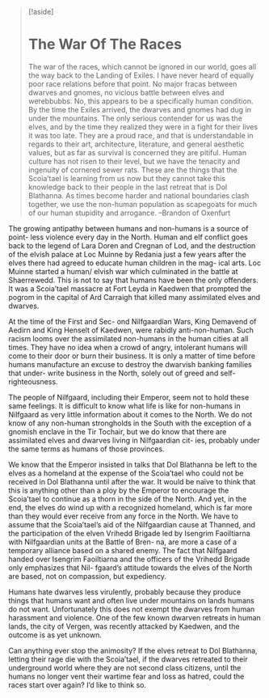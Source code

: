 >[!aside]
># The War Of The Races
>The war of the races, which cannot be ignored in our world, goes all the way back to the Landing of Exiles. I have never heard of equally poor race relations before that point. No major fracas between dwarves and gnomes, no vicious battle between elves and werebbubbs. No, this appears to be a specifically human condition. By the time the Exiles arrived, the dwarves and gnomes had dug in under the mountains. The only serious contender for us was the elves, and by the time they realized they were in a fight for their lives it was too late. They are a proud race, and that is understandable in regards to their art, architecture, literature, and general aesthetic values, but as far as survival is concerned they are pitiful. Human culture has not risen to their level, but we have the tenacity and ingenuity of cornered sewer rats. These are the things that the Scoia’tael is learning from us now but they cannot take this knowledge back to their people in the last retreat that is Dol Blathanna. As times become harder and national boundaries clash together, we use the non-human population as scapegoats for much of our human stupidity and arrogance.
>–Brandon of Oxenfurt

The growing antipathy between humans and non-humans is a source of point- less violence every day in the North. Human and elf conflict goes back to the legend of Lara Doren and Cregnan of Lod, and the destruction of the elvish palace at Loc Muinne by Redania just a few years after the elves there had agreed to educate human children in the mag- ical arts. Loc Muinne started a human/ elvish war which culminated in the battle at Shaerrewedd. This is not to say that humans have been the only offenders. It was a Scoia’tael massacre at Fort Leyda in Kaedwen that prompted the pogrom in the capital of Ard Carraigh that killed many assimilated elves and dwarves.

At the time of the First and Sec- ond Nilfgaardian Wars, King Demavend of Aedirn and King Henselt of Kaedwen, were rabidly anti-non-human. Such racism looms over the assimilated non-humans in the human cities at all times. They have no idea when a crowd of angry, intolerant humans will come to their door or burn their business. It is only a matter of time before humans manufacture an excuse to destroy the dwarvish banking families that under- write business in the North, solely out of greed and self-righteousness.

The people of Nilfgaard, including their Emperor, seem not to hold these same feelings. It is difficult to know what life is like for non-humans in Nilfgaard as very little information about it comes to the North. We do not know of any non-human strongholds in the South with the exception of a gnomish enclave in the Tir Tochair, but we do know that there are assimilated elves and dwarves living in Nilfgaardian cit- ies, probably under the same terms as humans of those provinces.

We know that the Emperor insisted in talks that Dol Blathanna be left to the elves as a homeland at the expense of the Scoia’tael who could not be received in Dol Blathanna until after the war. It would be naïve to think that this is anything other than a ploy by the Emperor to encourage the Scoia’tael to continue as a thorn in the side of the North. And yet, in the end, the elves do wind up with a recognized homeland, which is far more than they would ever receive from any force in the North. We have to assume that the Scoia’tael’s aid of the Nilfgaardian cause at Thanned, and the participation of the elven Vrihedd Brigade led by Isengrim Faoiltiarna with Nilfgaardian units at the Battle of Bren- na, are more a case of a temporary alliance based on a shared enemy. The fact that Nilfgaard handed over Isengrim Faoiltiarna and the officers of the Vrihedd Brigade only emphasizes that Nil- fgaard’s attitude towards the elves of the North are based, not on compassion, but expediency.

Humans hate dwarves less virulently, probably because they produce things that humans want and often live under mountains on lands humans do not want. Unfortunately this does not exempt the dwarves from human harassment and violence. One of the few known dwarven retreats in human lands, the city of Vergen, was recently attacked by Kaedwen, and the outcome is as yet unknown.

Can anything ever stop the animosity? If the elves retreat to Dol Blathanna, letting their rage die with the Scoia’tael, if the dwarves retreated to their underground world where they are not second class citizens, until the humans no longer vent their wartime fear and loss as hatred, could the races start over again? I’d like to think so.